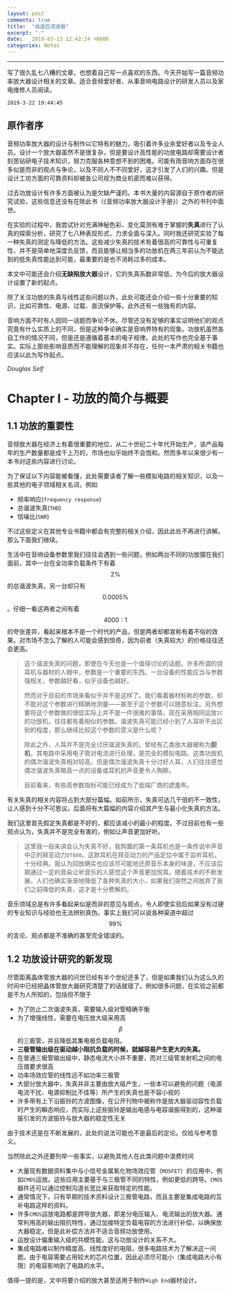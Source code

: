 ```yaml
---
layout: post
comments: true
title:  "自适应滤波器"
excerpt: "-"
date:   2019-03-13 12:42:24 +0000
categories: Notes
---
```


<script type="text/javascript"
  src="https://cdn.mathjax.org/mathjax/latest/MathJax.js?config=TeX-AMS-MML_HTMLorMML">
</script>

---

写了很久乱七八糟的文章，也想着自己写一点喜欢的东西。今天开始写一篇音频功率放大器设计相关的文章。适合音频爱好者、从事音响电路设计的研发人员以及家电维修人员阅读。

`2019-3-22 19:44:45`

## 原作者序

音频功率放大器的设计与制作以它特有的魅力，吸引着许多业余爱好者以及专业人员。设计一个放大器虽然不是很复杂，但是要设计高性能的功放电路却需要设计者刻苦钻研电子技术知识，努力克服各种意想不到的困难。可能有雨音响方面存在很多似是而非的观点与争论，以及不同人不不同爱好，这才引发了人们的兴趣。但是设计工坊方面的可靠资料却被各公司视为商业机密而难以获得。

过去功放设计有许多方面被认为是欠缺严谨的。本书大量的内容源自于原作者的研究试验，这些信息还没有在除此书（《音频功率放大器设计手册》）之外的书刊中面世。

在实验的过程中，我尝试针对充满神秘色彩、变化莫测有难于掌握的**失真**进行了认真的探索分析，研究了七八种表现形式，力求全面与深入。同时我还研究实验了每一种失真的测定与降低的方法。这些减少失真的技术有着很高的可靠性与可重复性，并不是简单地深度负反馈，而且能够让相当多的功放机在两三年前认为不能达到的低失真性能达到可能，最重要的是也不消耗过多的成本。

本文中可能还会介绍**无缺陷放大器**设计，它的失真系数非常低，为今后的放大器设计设置了新的起点。

除了关注功放的失真与线性这些问题以外，此处可能还会介绍一些十分重要的知识，比如可靠性、电源、过载、直流保护等。此外还有一些独有的内容。

音响方面不时有人因同一话题而争论不休。尽管还没有足够的事实证明他们的观点究竟有什么实质上的不同，但是这种争论确实是音响界特有的现象。功放机虽然各自工作的情况不同，但是还是遵循着基本的电子规律。此处的写作也完全基于事实。实际上那些影响音质而不能理解的现象并不存在，任何一本严肃的相关书籍也应该以此为写作起点。

*Douglas Self*

# Chapter I - 功放的简介与概要

## 1.1 功放的重要性

音频放大器在经济上有着很重要的地位，从二十世纪二十年代开始生产，该产品每年的生产数量都是成千上万的，市场也似乎始终不会饱和。然而多年以来很少有一本书对这些内容进行讨论。

为了保证以下内容能被看懂，此处需要读者了解一些模拟电路的相关知识，以及一些其他的电子领域相关名词，例如

- 频率响应(`frequency response`)
- 总谐波失真(`THD`)
- 信噪比(`SNR`)

不过这些定义在其他专业书籍中都会有完整的相关介绍，因此此处不再进行讲解。那么下面我们继续。

生活中在音响设备参数里我们往往会遇到一些问题，例如两台不同的功放摆在我们面前，其中一台在全功率负载条件下有着$$2\%$$的总谐波失真，另一台却只有$$0.0005\%$$。仔细一看这两者之间有着$$4000:1$$的夸张差异，看起来根本不是一个时代的产品，但是两者却都宣称有着不俗的效果。对市场不怎么了解的人可能会感到惊奇，因为前者（失真较大）的价格往往还会更高。

> 这个谐波失真的问题，即使在今天也是一个值得讨论的话题。许多所谓的烧耳机与器材的人眼中，参数是一个重要的东西。一台设备的性能应当与参数强相关，参数越好看，似乎设备也越好。
>
> 然而对于目前的市场来看似乎并不是这样了。我们看着器材标称的参数，却不能对这个参数进行精确地测量——甚至于这个参数可以随意标注。另外想要将这个参数做的很低实际上并不是一件很难的事情，现在采用相同运放`IC`的功放机，往往都有着相似的参数。谐波失真可能已经小到了人耳听不出区别的程度，那么继续比较这个参数的意义是什么呢？
>
> 除此之外，人耳并不是完全讨厌谐波失真的。曾经有乙类放大器被称为**胆机**，其电路中采用电子管对电流进行处理，是完全的模拟电路。这类功放机的偶次谐波失真相对较高，但是偶次谐波失真十分讨好人耳，人们往往感觉偶次谐波失真略高一点的设备或耳机的声音更令人陶醉。
>
> 目前看来，有些高参数指标可能已经成为了低端厂商的遮羞布。

有关失真的相关内容将占到大部分篇幅。如前所示，失真可达几千倍的不一致性，让人感到十分不可思议。后面将有大篇幅的内容介绍其产生与最小化失真的方法。

我们这里首先假定失真都是不好的，都应该减小的最小的程度。不过目前也有一些观点认为，失真并不是完全有害的，例如让声音更加好听。

> 这里我一般来讲会认为失真不好，我购置的第一条耳机也是一条传说中声音中正的拜亚动力`DT880`。这款耳机在拜亚动力的产品定位中属于监听耳机，十分经典。我认为回放确实也应该尽可能地还原音乐本身的味道，不应该后期通过一定的音染让听音乐的人感觉这个声音更加悦耳。随着技术的不断发展，人们也确实渐渐地降低了各种失真的大小，如果我们突然之间放弃了我们之前降低的失真，这才是十分费解的。

音乐领域总是有许多看起来似是而非的意见与观点，令人即使实验后如果没有过硬的专业知识与经验也无法辨别真伪。事实上我们可以说各种渠道中超过$$99\%$$的言论、观点都是不准确的甚至完全错误的。

## 1.2 功放设计研究的新发现

尽管距离晶体管放大器的问世已经有半个世纪还多了，但是如果我们认为这么久的时间中已经把晶体管放大器研究清楚了的话就错了。例如很多问题，在实验之前都是不为人所知的，包括但不限于

- 为了防止二次谐波失真，需要输入级对管精确平衡
- 为了增强线性，需要在电压放大级采用高$$\beta$$的三极管，并且降低其集电极负载电阻。
- **三极管输出级在驱动越小阻抗负载的时候，就越容易产生更大的失真。**
- 在普通三极管输出级中，静态电流大小并不重要，而对三级管发射机之间的电压值要求很高
- 功率场效应管的线性远不如功率三极管
- 大部分放大器中，失真并非主要由放大级产生，一些本可以避免的问题（电源电流干扰、电源抑制比不佳等）所产生的失真也是不容小视的
- 许多带有上下沿振铃的方波图像，在公开刊物中被称作是放大器驱动容性负载时产生的瞬态响应，而实际上这些振铃是输出电感与电容谐振得到的，这种谐振引发的方波振铃与放大器的稳定性无关

由于技术还是在不断发展的，此处的说法可能也不是最后的定论。仅给与参考意义。

当然除此之外还要列举一些事实，以避免其他人在此类问题中浪费时间

- 大量现有数据资料集中与小信号金属氧化物场效应管（`MOSFET`）的应用中，例如`CMOS`运放。这些应用主要基于与三极管不同的特性，例如更低的跨导。`CMOS`器件还可以通过控制沟道长宽比来获取特定的性能。
- 通常情况下，只有早期的技术资料设计三极管电路，而且主要是集成电路的互补电路这样的资料。
- 许多`CMOS`运放电路都是跨导放大器，即差分电压输入、电流输出的放大器。通常利用高的输出阻抗特性，通过加接特定负载电容的方法进行补偿，以确保放大器稳定。但是此补偿方法并不适合音频功放使用。
- 运放设计偏重输入级的共模性能。这与功放设计的关系不大。
- 集成电路难以制作精度高、线性度好的电阻，很多电路技术为了解决这一问题。由于电容需要占用较大的芯片位置，因此必须尽可能小（集成电路大小有限）的电容影响到了电路的水平。

值得一提的是，文中将要介绍的放大甚至适用于制作`High End`器材设计。

